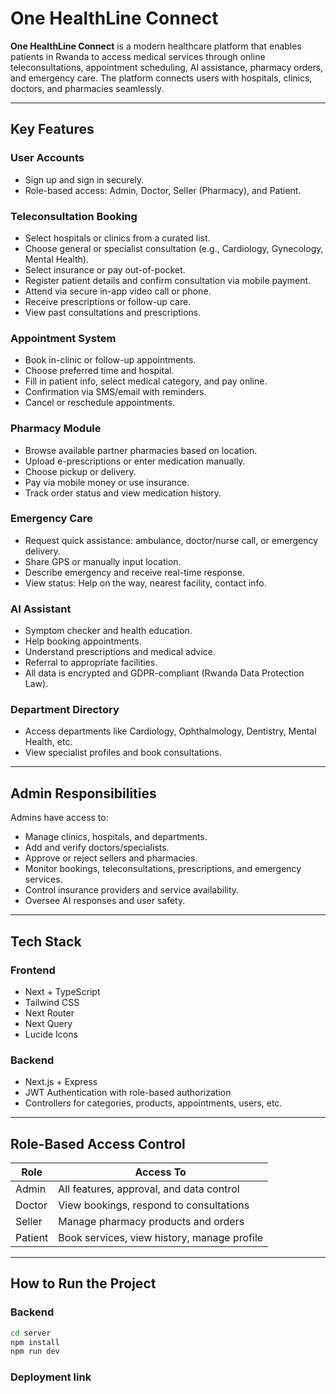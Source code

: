 #  One HealthLine Connect

**One HealthLine Connect** is a modern healthcare platform that enables patients in Rwanda to access medical services through online teleconsultations, appointment scheduling, AI assistance, pharmacy orders, and emergency care. The platform connects users with hospitals, clinics, doctors, and pharmacies seamlessly.

---

##  Key Features

###  User Accounts
- Sign up and sign in securely.
- Role-based access: Admin, Doctor, Seller (Pharmacy), and Patient.

###  Teleconsultation Booking
- Select hospitals or clinics from a curated list.
- Choose general or specialist consultation (e.g., Cardiology, Gynecology, Mental Health).
- Select insurance or pay out-of-pocket.
- Register patient details and confirm consultation via mobile payment.
- Attend via secure in-app video call or phone.
- Receive prescriptions or follow-up care.
- View past consultations and prescriptions.

###  Appointment System
- Book in-clinic or follow-up appointments.
- Choose preferred time and hospital.
- Fill in patient info, select medical category, and pay online.
- Confirmation via SMS/email with reminders.
- Cancel or reschedule appointments.

###  Pharmacy Module
- Browse available partner pharmacies based on location.
- Upload e-prescriptions or enter medication manually.
- Choose pickup or delivery.
- Pay via mobile money or use insurance.
- Track order status and view medication history.

###  Emergency Care
- Request quick assistance: ambulance, doctor/nurse call, or emergency delivery.
- Share GPS or manually input location.
- Describe emergency and receive real-time response.
- View status: Help on the way, nearest facility, contact info.

###  AI Assistant
- Symptom checker and health education.
- Help booking appointments.
- Understand prescriptions and medical advice.
- Referral to appropriate facilities.
- All data is encrypted and GDPR-compliant (Rwanda Data Protection Law).

###  Department Directory
- Access departments like Cardiology, Ophthalmology, Dentistry, Mental Health, etc.
- View specialist profiles and book consultations.

---

##  Admin Responsibilities

Admins have access to:
- Manage clinics, hospitals, and departments.
- Add and verify doctors/specialists.
- Approve or reject sellers and pharmacies.
- Monitor bookings, teleconsultations, prescriptions, and emergency services.
- Control insurance providers and service availability.
- Oversee AI responses and user safety.

---

##  Tech Stack

### Frontend
- Next + TypeScript
- Tailwind CSS
- Next Router
- Next Query
- Lucide Icons

### Backend
- Next.js + Express
- JWT Authentication with role-based authorization
- Controllers for categories, products, appointments, users, etc.

---

##  Role-Based Access Control

| Role   | Access To |
|--------|-----------|
| Admin  | All features, approval, and data control |
| Doctor | View bookings, respond to consultations |
| Seller | Manage pharmacy products and orders |
| Patient| Book services, view history, manage profile |

---

##  How to Run the Project

### Backend
```bash
cd server
npm install
npm run dev
```
### Deployment link

